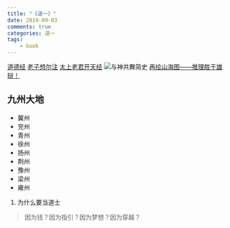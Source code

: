 ```yaml
---
title: "《道一》"
date: 2019-09-03
comments: true
categories: 道一
tags:
    - book
---
```


[道德经](https://www.daodejing.org/)
[老子想尔注](https://so.gushiwen.org/guwen/bookv_19053.aspx)
[太上老君开天经](https://baike.baidu.com/item/%E5%A4%AA%E4%B8%8A%E8%80%81%E5%90%9B%E5%BC%80%E5%A4%A9%E7%BB%8F)
![与神共舞简史](http://img1.kksk.org/images/5/79375/659db84fde9b1b3e5f09e0950027cbe3.jpg)
[再绘山海图——推理胜于雄辩！](http://kksk.org/tieku/r_79375_1.html)


## 九州大地
* 冀州
* 兖州
* 青州
* 徐州
* 扬州
* 荆州
* 豫州
* 梁州
* 雍州

1. 为什么要当道士
>  因为钱？因为指引？因为梦想？因为穿越？